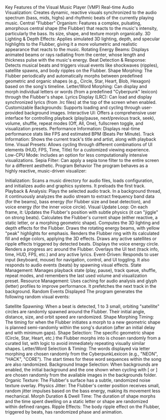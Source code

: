 Key Features of the Visual Music Player (VMP)
Real-time Audio Visualization: Creates dynamic, reactive visuals synchronized to the audio spectrum (bass, mids, highs) and rhythmic beats of the currently playing music.
Central "Flubber" Organism: Features a complex, pulsating, amorphous central shape (the Flubber) that reacts to the music's intensity, particularly the bass. Its size, shape, and texture morph organically.
3D Lighting & Depth Effects: Applies simulated 3D lighting, depth, and specular highlights to the Flubber, giving it a more volumetric and realistic appearance that reacts to the music.
Rotating Energy Beams: Displays animated beams or rays radiating from the center, whose length and thickness pulse with the music's energy.
Beat Detection & Response: Detects musical beats and triggers visual events like shockwaves (ripples), satellite spawns, and body ripples on the Flubber.
Shape Morphing: The Flubber periodically and automatically morphs between predefined geometric and organic shapes (e.g., Circle, Star, Heart, Blob, Hexagon) based on the song's timeline.
Letter/Word Morphing: Can display and morph individual letters or words (from a predefined "Cyberpunk" lexicon) through the Flubber's shape.
Lyrics Display (LRC): Can load and display synchronized lyrics (from .lrc files) at the top of the screen when enabled.
Customizable Backgrounds: Supports loading and cycling through user-provided background images.
Interactive UI: Offers a comprehensive user interface for controlling playback (play/pause, next/previous track, seek), volume, shuffle, repeat modes (Off, All, One), fullscreen toggle, and visualization presets.
Performance Information: Displays real-time performance stats like FPS and estimated BPM (Beats Per Minute).
Track Information: Shows the current track's title and artist, along with playback time.
Visual Presets: Allows cycling through different combinations of UI elements (HUD, FPS, Time, Title) for a customized viewing experience.
Low-CPU Mode: Includes an option for less computationally intensive visualizations.
Sepia Filter: Can apply a sepia tone filter to the entire screen for a different aesthetic.
Program Behavior
The program behaves as a highly reactive, music-driven visualizer:

Initialization: Scans a music directory for audio files, loads configuration, and initializes audio and graphics systems. It preloads the first track.
Playback & Analysis: Plays the selected audio track. In a background thread, it continuously analyzes the audio stream to extract frequency band data (for the beams), bass energy (for Flubber size and beat detection), and voice energy (for the inner voice circle).
Visual Update Loop: On each frame, it:
Updates the Flubber's position with subtle physics (it can "jiggle" on strong beats).
Calculates the Flubber's current shape (either reactive, a static letter, or a morphing geometric shape).
Computes the 3D lighting and depth effects for the Flubber.
Draws the rotating energy beams, with yellow "peak" highlights for emphasis.
Renders the Flubber ring with its calculated fill and edge colors, applying the 3D effects.
Draws any active satellites or ripple effects triggered by detected beats.
Displays the voice energy circle.
Renders a progress arc around the Flubber.
Overlays the UI text (track info, time, HUD, FPS, etc.) and any active lyrics.
Event-Driven: Responds to user input (keyboard, mouse) for navigation, control, and UI toggling. It also responds to audio events (beats) by spawning visual effects.
State Management: Manages playback state (play, pause), track queue, shuffle, repeat modes, and remembers the last used volume and visualization preset.
Resource Management: Uses caching for audio analysis and glyph (letter) profiles to improve performance. It prefetches the next track in the background.
Random Events Displayed
The program generates the following random visual events:

Satellite Spawning: When a beat is detected, 1 to 3 small, orbiting "satellite" circles are randomly spawned around the Flubber. Their initial angle, distance, size, and orbit speed are randomized.
Shape Morphing Timing: The timing for when the Flubber initiates a morph to a new geometric shape is planned semi-randomly within the song's duration (after an initial delay and with minimum gaps).
Shape Selection: The specific geometric shape (Circle, Star, Heart, etc.) the Flubber morphs into is chosen randomly from a curated list, with logic to avoid immediately repeating visually similar shapes.
Letter/Word Selection & Timing: The words displayed via letter morphing are chosen randomly from the CyberpunkLexicon (e.g., "NEON", "HACK", "CORE"). The start times for these word sequences within the song are also randomized.
Background Image Selection: When backgrounds are enabled, the initial background and the one shown when cycling with [ or ] are chosen randomly from the available images in the backgrounds folder.
Organic Texture: The Flubber's surface has a subtle, randomized noise texture overlay.
Physics Jitter: The Flubber's center position receives small, random jitter impulses based on the bass energy, making its movement less mechanical.
Morph Duration & Dwell Time: The duration of shape morphs and the time spent dwelling on a static letter or shape are randomized within defined ranges.
Ripple Effects: The body ripple effect on the Flubber, triggered by beats, has randomized phase and animation.
